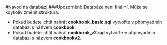 #Návod na databázi
###Upozornění: Databáze není finální. Může se kdykoliv změnit struktura.
- Pokud budete chtít nahrát **cookbook_basic.sql** vytvořte v phpmyadmin databázi s názvem **cookbook**.
- Pokud budete chtít nahrát **cookbook_v2.sql** vytvořte v phpmyadmin databázi s názvem **cookbookv2**.
